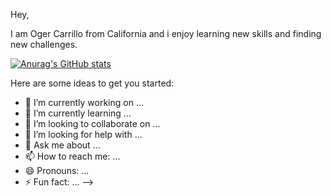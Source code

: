Hey, 

I am Oger Carrillo from California and i enjoy learning new skills and finding new challenges.

[![Anurag's GitHub stats](https://github-readme-stats.vercel.app/api?username=ocalgreen)](https://github.com/anuraghazra/github-readme-stats)

Here are some ideas to get you started:

- 🔭 I’m currently working on ...
- 🌱 I’m currently learning ...
- 👯 I’m looking to collaborate on ...
- 🤔 I’m looking for help with ...
- 💬 Ask me about ...
- 📫 How to reach me: ...
- 😄 Pronouns: ...
- ⚡ Fun fact: ...
-->
